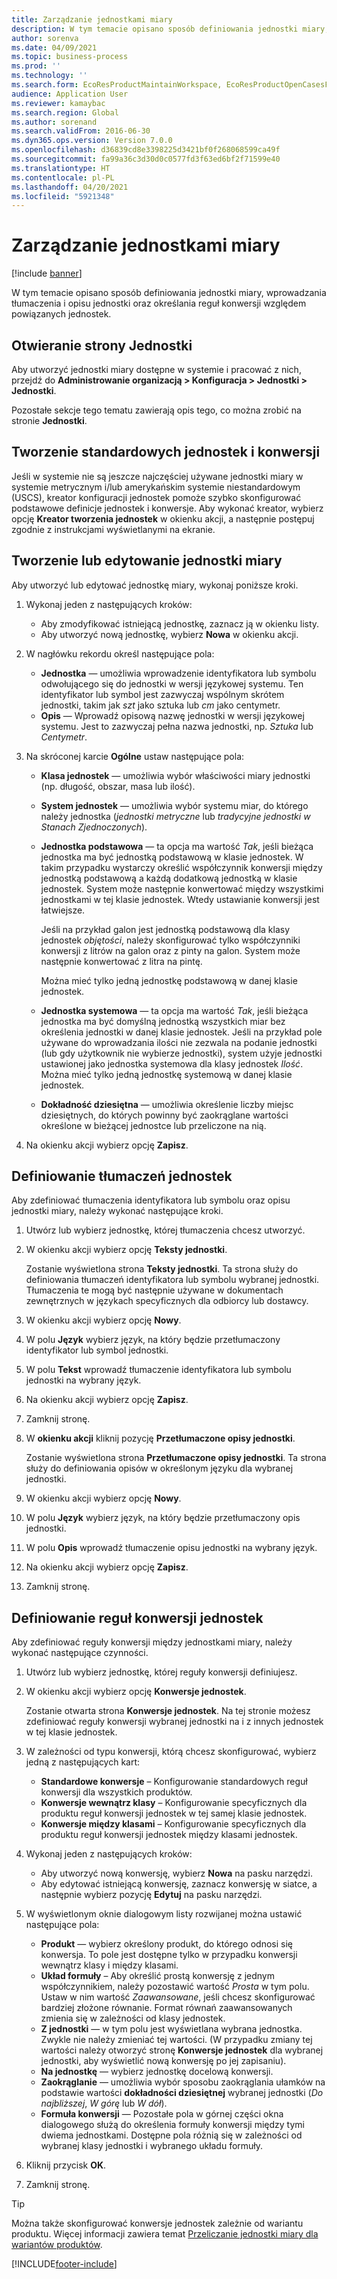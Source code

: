 ```yaml
---
title: Zarządzanie jednostkami miary
description: W tym temacie opisano sposób definiowania jednostki miary, wprowadzania tłumaczenia i opisu jednostki oraz określania reguł konwersji względem powiązanych jednostek.
author: sorenva
ms.date: 04/09/2021
ms.topic: business-process
ms.prod: ''
ms.technology: ''
ms.search.form: EcoResProductMaintainWorkspace, EcoResProductOpenCasesFormPart, UnitOfMeasure, UnitOfMeasureReportingTranslation, UnitOfMeasureTranslation, UnitOfMeasureConversion, UnitOfMeasureConversionEditOrCreate, UnitOfMeasureLookup, UnitOfMeasureCalculator, UnitOfMeasureWizard, UnitOfMeasureLookupTest
audience: Application User
ms.reviewer: kamaybac
ms.search.region: Global
ms.author: sorenand
ms.search.validFrom: 2016-06-30
ms.dyn365.ops.version: Version 7.0.0
ms.openlocfilehash: d36839cd8e3398225d3421bf0f268068599ca49f
ms.sourcegitcommit: fa99a36c3d30d0c0577fd3f63ed6bf2f71599e40
ms.translationtype: HT
ms.contentlocale: pl-PL
ms.lasthandoff: 04/20/2021
ms.locfileid: "5921348"
---
```

# <a name="manage-units-of-measure"></a>Zarządzanie jednostkami miary

[!include [banner](../../includes/banner.md)]

W tym temacie opisano sposób definiowania jednostki miary, wprowadzania tłumaczenia i opisu jednostki oraz określania reguł konwersji względem powiązanych jednostek.

## <a name="open-the-units-page"></a>Otwieranie strony Jednostki

Aby utworzyć jednostki miary dostępne w systemie i pracować z nich, przejdź do **Administrowanie organizacją \> Konfiguracja \> Jednostki \> Jednostki**.

Pozostałe sekcje tego tematu zawierają opis tego, co można zrobić na stronie **Jednostki**.

## <a name="create-standard-units-and-conversions"></a>Tworzenie standardowych jednostek i konwersji

Jeśli w systemie nie są jeszcze najczęściej używane jednostki miary w systemie metrycznym i/lub amerykańskim systemie niestandardowym (USCS), kreator konfiguracji jednostek pomoże szybko skonfigurować podstawowe definicje jednostek i konwersje. Aby wykonać kreator, wybierz opcję **Kreator tworzenia jednostek** w okienku akcji, a następnie postępuj zgodnie z instrukcjami wyświetlanymi na ekranie.

## <a name="create-or-edit-a-unit-of-measure"></a>Tworzenie lub edytowanie jednostki miary

Aby utworzyć lub edytować jednostkę miary, wykonaj poniższe kroki.

1. Wykonaj jeden z następujących kroków:

    - Aby zmodyfikować istniejącą jednostkę, zaznacz ją w okienku listy.
    - Aby utworzyć nową jednostkę, wybierz **Nowa** w okienku akcji.

1. W nagłówku rekordu określ następujące pola:

    - **Jednostka** — umożliwia wprowadzenie identyfikatora lub symbolu odwołującego się do jednostki w wersji językowej systemu. Ten identyfikator lub symbol jest zazwyczaj wspólnym skrótem jednostki, takim jak *szt* jako sztuka lub *cm* jako centymetr.
    - **Opis** — Wprowadź opisową nazwę jednostki w wersji językowej systemu. Jest to zazwyczaj pełna nazwa jednostki, np. *Sztuka* lub *Centymetr*.

1. Na skróconej karcie **Ogólne** ustaw następujące pola:<!-- KFM: confirm this:    - **Fixed unit assignment** and **Fixed unit** – These fields have an effect only if you're using the Microsoft Retail Essentials product. If the current unit can be mapped to one of the fixed units that are used by Retail Essentials, set the **Fixed unit assignment** option to *Yes*. Then select the fixed unit in the **Fixed unit** field. -->

    - **Klasa jednostek** — umożliwia wybór właściwości miary jednostki (np. długość, obszar, masa lub ilość).
    - **System jednostek** — umożliwia wybór systemu miar, do którego należy jednostka (*jednostki metryczne* lub *tradycyjne jednostki w Stanach Zjednoczonych*).
    - **Jednostka podstawowa** — ta opcja ma wartość *Tak*, jeśli bieżąca jednostka ma być jednostką podstawową w klasie jednostek. W takim przypadku wystarczy określić współczynnik konwersji między jednostką podstawową a każdą dodatkową jednostką w klasie jednostek. System może następnie konwertować między wszystkimi jednostkami w tej klasie jednostek. Wtedy ustawianie konwersji jest łatwiejsze.

        Jeśli na przykład galon jest jednostką podstawową dla klasy jednostek *objętości*, należy skonfigurować tylko współczynniki konwersji z litrów na galon oraz z pinty na galon. System może następnie konwertować z litra na pintę.

        Można mieć tylko jedną jednostkę podstawową w danej klasie jednostek.

    - **Jednostka systemowa** — ta opcja ma wartość *Tak*, jeśli bieżąca jednostka ma być domyślną jednostką wszystkich miar bez określenia jednostki w danej klasie jednostek. Jeśli na przykład pole używane do wprowadzania ilości nie zezwala na podanie jednostki (lub gdy użytkownik nie wybierze jednostki), system użyje jednostki ustawionej jako jednostka systemowa dla klasy jednostek *Ilość*. Można mieć tylko jedną jednostkę systemową w danej klasie jednostek.
    - **Dokładność dziesiętna** — umożliwia określenie liczby miejsc dziesiętnych, do których powinny być zaokrąglane wartości określone w bieżącej jednostce lub przeliczone na nią.

1. Na okienku akcji wybierz opcję **Zapisz**.

## <a name="define-unit-translations"></a>Definiowanie tłumaczeń jednostek

Aby zdefiniować tłumaczenia identyfikatora lub symbolu oraz opisu jednostki miary, należy wykonać następujące kroki.

1. Utwórz lub wybierz jednostkę, której tłumaczenia chcesz utworzyć.
1. W okienku akcji wybierz opcję **Teksty jednostki**.

    Zostanie wyświetlona strona **Teksty jednostki**. Ta strona służy do definiowania tłumaczeń identyfikatora lub symbolu wybranej jednostki. Tłumaczenia te mogą być następnie używane w dokumentach zewnętrznych w językach specyficznych dla odbiorcy lub dostawcy.

1. W okienku akcji wybierz opcję **Nowy**.
1. W polu **Język** wybierz język, na który będzie przetłumaczony identyfikator lub symbol jednostki.
1. W polu **Tekst** wprowadź tłumaczenie identyfikatora lub symbolu jednostki na wybrany język.
1. Na okienku akcji wybierz opcję **Zapisz**.
1. Zamknij stronę.
1. W **okienku akcji** kliknij pozycję **Przetłumaczone opisy jednostki**.

    Zostanie wyświetlona strona **Przetłumaczone opisy jednostki**. Ta strona służy do definiowania opisów w określonym języku dla wybranej jednostki.

1. W okienku akcji wybierz opcję **Nowy**.
1. W polu **Język** wybierz język, na który będzie przetłumaczony opis jednostki.
1. W polu **Opis** wprowadź tłumaczenie opisu jednostki na wybrany język.
1. Na okienku akcji wybierz opcję **Zapisz**.
1. Zamknij stronę.

## <a name="define-unit-conversion-rules"></a>Definiowanie reguł konwersji jednostek

Aby zdefiniować reguły konwersji między jednostkami miary, należy wykonać następujące czynności.

1. Utwórz lub wybierz jednostkę, której reguły konwersji definiujesz.
1. W okienku akcji wybierz opcję **Konwersje jednostek**.

    Zostanie otwarta strona **Konwersje jednostek**. Na tej stronie możesz zdefiniować reguły konwersji wybranej jednostki na i z innych jednostek w tej klasie jednostek.

1. W zależności od typu konwersji, którą chcesz skonfigurować, wybierz jedną z następujących kart:

    - **Standardowe konwersje** – Konfigurowanie standardowych reguł konwersji dla wszystkich produktów.
    - **Konwersje wewnątrz klasy** – Konfigurowanie specyficznych dla produktu reguł konwersji jednostek w tej samej klasie jednostek.
    - **Konwersje między klasami** – Konfigurowanie specyficznych dla produktu reguł konwersji jednostek między klasami jednostek.

1. Wykonaj jeden z następujących kroków:

    - Aby utworzyć nową konwersję, wybierz **Nowa** na pasku narzędzi.
    - Aby edytować istniejącą konwersję, zaznacz konwersję w siatce, a następnie wybierz pozycję **Edytuj** na pasku narzędzi.

1. W wyświetlonym oknie dialogowym listy rozwijanej można ustawić następujące pola:

    - **Produkt** — wybierz określony produkt, do którego odnosi się konwersja. To pole jest dostępne tylko w przypadku konwersji wewnątrz klasy i między klasami.
    - **Układ formuły** – Aby określić prostą konwersję z jednym współczynnikiem, należy pozostawić wartość *Prosta* w tym polu. Ustaw w nim wartość *Zaawansowane*, jeśli chcesz skonfigurować bardziej złożone równanie. Format równań zaawansowanych zmienia się w zależności od klasy jednostek.
    - **Z jednostki** — w tym polu jest wyświetlana wybrana jednostka. Zwykle nie należy zmieniać tej wartości. (W przypadku zmiany tej wartości należy otworzyć stronę **Konwersje jednostek** dla wybranej jednostki, aby wyświetlić nową konwersję po jej zapisaniu).
    - **Na jednostkę** — wybierz jednostkę docelową konwersji.
    - **Zaokrąglanie** — umożliwia wybór sposobu zaokrąglania ułamków na podstawie wartości **dokładności dziesiętnej** wybranej jednostki (*Do najbliższej*, *W górę* lub *W dół*).
    - **Formuła konwersji** — Pozostałe pola w górnej części okna dialogowego służą do określenia formuły konwersji między tymi dwiema jednostkami. Dostępne pola różnią się w zależności od wybranej klasy jednostki i wybranego układu formuły.

1. Kliknij przycisk **OK**.
1. Zamknij stronę.

> [!TIP]
> Można także skonfigurować konwersje jednostek zależnie od wariantu produktu. Więcej informacji zawiera temat [Przeliczanie jednostki miary dla wariantów produktów](../uom-conversion-per-product-variant.md).

[!INCLUDE[footer-include](../../../includes/footer-banner.md)]
